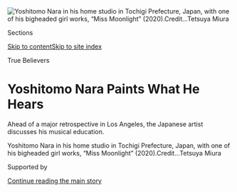 <div id="app">

<div>

<div>

<div>

</div>

<div data-aria-hidden="false">

<div id="site-content" data-role="main">

<div>

<div class="css-1aor85t" style="opacity:0.000000001;z-index:-1;visibility:hidden">

<div class="css-1hqnpie">

<div class="css-epjblv">

<span class="css-100wwgy">Yoshitomo Nara Paints What He
Hears</span>

</div>

<div class="css-k008qs">

<div class="css-o5pzib">

<span class="css-18z7m18"></span>

<div>

</div>

</div>

<span class="css-1n6z4y">https://nyti.ms/2CAc7RT</span>

<div class="css-1705lsu">

<div class="css-4xjgmj">

<div class="css-4skfbu" data-role="toolbar" data-aria-label="Social Media Share buttons, Save button, and Comments Panel with current comment count" data-testid="share-tools">

  - 
  - 
  - 
  - 
    
    <div class="css-6n7j50">
    
    </div>

  - 

</div>

</div>

</div>

</div>

</div>

</div>

<div id="NYT_TOP_BANNER_REGION" class="css-11qgg8s">

</div>

<div id="fullBleedHeaderContent">

<div class="css-n4ws9g">

![<span class="css-1l9o2ey e13ogyst0" data-aria-hidden="true">Yoshitomo
Nara in his home studio in Tochigi Prefecture, Japan, with one of his
bigheaded girl works, “Miss Moonlight”
(2020).</span><span class="css-1nlbvxy e1z0qqy90" itemprop="copyrightHolder"><span class="css-1ly73wi e1tej78p0">Credit...</span><span><span>Tetsuya
Miura</span></span></span>](https://static01.graylady3jvrrxbe.onion/images/2020/06/30/t-magazine/30tmag-nara-slide-67ZV/30tmag-nara-slide-67ZV-articleLarge.jpg?quality=75&auto=webp&disable=upscale)

</div>

<div class="css-3z92zw">

<div class="css-6cn7ki">

<div class="NYTAppHideMasthead css-1bcu9v6 e1suatyy0">

<div class="section css-1o1qe8k e1suatyy2">

<div class="css-cu5p7t er09x8g0">

<div class="css-6n7j50">

</div>

<span class="css-1dv1kvn">Sections</span>

[Skip to content](#site-content)[Skip to site index](#site-index)

</div>

<div class="css-10698na e1huz5gh0">

</div>

</div>

</div>

True Believers

<div class="css-1sojcmr ehdk2mb0">

# Yoshitomo Nara Paints What He Hears

</div>

Ahead of a major retrospective in Los Angeles, the Japanese artist
discusses his musical education.

</div>

</div>

<div class="css-nwzfg5 e1gnum310">

<span class="css-1f9pvn2 t-magazine">Yoshitomo Nara in his home studio
in Tochigi Prefecture, Japan, with one of his bigheaded girl works,
“Miss Moonlight”
(2020).</span><span class="css-1nlbvxy e1z0qqy90" itemprop="copyrightHolder"><span class="css-1ly73wi e1tej78p0">Credit...</span><span><span>Tetsuya
Miura</span></span></span>

</div>

<div id="sponsor-wrapper" class="css-1hyfx7x">

<div id="sponsor-slug" class="css-19vbshk">

Supported by

</div>

[Continue reading the main
story](#after-sponsor)

<div id="sponsor" class="ad sponsor-wrapper" style="text-align:center;height:100%;display:block">

</div>

<div id="after-sponsor">

</div>

</div>

<div class="css-1wx1auc e1gnum311">

<div class="css-18e8msd">

<div class="css-vp77d3 epjyd6m0">

<div class="css-1baulvz">

By <span class="css-1baulvz last-byline" itemprop="name">Nick
Marino</span>

</div>

</div>

  - 
    
    <div class="css-nv7ky2 e16638kd2">
    
    July 24,
    2020
    
    </div>

  - 
    
    <div class="css-4xjgmj">
    
    <div class="css-d8bdto" data-role="toolbar" data-aria-label="Social Media Share buttons, Save button, and Comments Panel with current comment count" data-testid="share-tools">
    
      - 
      - 
      - 
      - 
        
        <div class="css-6n7j50">
        
        </div>
    
      - 
    
    </div>
    
    </div>

</div>

</div>

</div>

<div class="section meteredContent css-1r7ky0e" name="articleBody" itemprop="articleBody">

<div class="css-1fanzo5 StoryBodyCompanionColumn">

<div class="css-53u6y8">

Growing up in the far northern reaches of Honshu, Japan’s largest
island, [Yoshitomo
Nara](https://www.pacegallery.com/artists/yoshitomo-nara/) discovered
the outside world through his ears. This was many years before he’d
leave to study painting at the prestigious Kunstakademie Düsseldorf in
the late ’80s, and decades before Sotheby’s would sell his work “[Knife
Behind
Back](https://www.sothebys.com/en/auctions/ecatalogue/2019/contemporary-art-evening-sale-hk0885/lot.1142.html)”
(2000) for $25 million in 2019. Back then, in the 1960s and ’70s, he was
a latchkey kid who whiled away the afternoons playing in an abandoned
ammunition depot on a former Japanese Imperial Army site. At night, he’d
listen obsessively, either using the family radio or one he’d built
himself at age 8, to the Far East Network, an American station that
served the area with news and tunes. Over these airwaves, he found
Western music. Folk music. Rock music. He heard voices in a strange
foreign language — English — and because he couldn’t understand the
lyrics, these voices became just another sound alongside the guitars.
And so he became an improbable, insatiable witness to Western pop’s
evolution from the flower-child bliss of the mid-60s to the ecstatic
thrash of late ’70s
punk.

</div>

</div>

<div id="t-true-believers-art-promo" class="section interactive-content interactive-size-scoop css-bvtwvj" data-id="100000007224768">

<div class="css-17ih8de interactive-body" data-sourceid="100000007224768">

[![](https://static01.graylady3jvrrxbe.onion/newsgraphics/2020/06/29/tmag-art-embeds-new/assets/images/art_issue_gif_special_editon.gif)](https://www.nytimes3xbfgragh.onion/issue/t-magazine/2020/07/02/true-believers-art-issue)

</div>

</div>

<div>

</div>

<div class="css-1fanzo5 StoryBodyCompanionColumn">

<div class="css-53u6y8">

As he collected records (his first single in English was 1967’s
“Massachusetts,” by [the Bee
Gees](https://www.nytimes3xbfgragh.onion/1979/02/18/archives/why-the-bee-gees-sound-so-good-the-bee-gees.html)),
he scrutinized the album jackets, which he considered wondrous artworks.
He adored the cover of [Joni
Mitchell](https://www.nytimes3xbfgragh.onion/topic/person/joni-mitchell)’s
“Song to a Seagull” (1968), which he was pleased to learn she’d painted
herself, and how the jacket of Luke Gibson’s “Another Perfect Day”
(1971) appeared to be embroidered with wildflowers. These combinations
of sounds and visuals trained Nara’s imagination and foreshadowed the
time when, as a grown man and cultural figure in his own right, he’d
provide cover art for bands including [Shonen
Knife](https://www.moma.org/collection/works/88514),
[R.E.M.](https://en.wikipedia.org/wiki/I%27ll_Take_the_Rain#/media/File:R.E.M._-_I'll_Take_the_Rain.jpg)
and [Bloodthirsty
Butchers](https://en.wikipedia.org/wiki/Bloodthirsty_butchers_vs_%2B/-_PLUS/MINUS#/media/File:Butcherssplit.jpg).

</div>

</div>

<div>

</div>

<div class="css-79elbk" data-testid="photoviewer-wrapper">

<div class="css-z3e15g" data-testid="photoviewer-wrapper-hidden">

</div>

<div class="css-1a48zt4 ehw59r15" data-testid="photoviewer-children">

![<span class="css-1l9o2ey e13ogyst0" data-aria-hidden="true">Nara’s
workspace, with his painting “Thinking at the Table” (2020) at
left.</span><span class="css-1nlbvxy e1z0qqy90" itemprop="copyrightHolder"><span class="css-1ly73wi e1tej78p0">Credit...</span><span>Tetsuya
Miura</span></span>](https://static01.graylady3jvrrxbe.onion/images/2020/06/30/t-magazine/30tmag-nara-slide-PJB9/30tmag-nara-slide-PJB9-articleLarge.jpg?quality=75&auto=webp&disable=upscale)

</div>

</div>

<div class="css-1fanzo5 StoryBodyCompanionColumn">

<div class="css-53u6y8">

Nara developed his signature style in the 1990s, during art school, when
he began painting what a [new Phaidon
monograph](https://www.phaidon.com/store/art/yoshitomo-nara-9780714879949/)
calls “those big-headed girls.” Rendered in acrylic with cartoonish
proportions, these cherubic figures seemed, at first glance, indebted to
both American twee and Japanese *kawaii* but were far from innocents.
With their slit mouths and saucer eyes, their faces radiated exquisite
ambivalence. “People refer to them as portraits of girls or children,”
says the curator Mika Yoshitake, an expert on postwar Japanese art. “But
they’re really all, I think, self-portraits.”

By the time of Nara’s breakthrough 1995 show, “In the Deepest Puddle,”
at Scai the Bathhouse gallery in Tokyo, these imaginary characters had
cemented their place as his muses. Over the next two decades, he would
paint them time and again, often against solid milky backgrounds on
canvasses five feet high or more. Other times, in pencil, he’d
transmogrify them into [Joey or Dee Dee
Ramone](https://www.nytimes3xbfgragh.onion/2016/04/15/arts/music/his-brothers-keeper-a-ramones-tour-of-queens.html)
with the exuberance of a teenager drawing on his jeans. Nara’s imps
lived rich musical lives, too: They bashed drums and throttled
microphone stands. And even when they weren’t literal punks (though they
often were), they had a punk-rock attitude. They came off as gremlin
Kewpies, often wielding a disturbing totem — a saw, a pistol, an unlit
match — while wearing a baby-doll dress or pageboy haircut.

</div>

</div>

<div class="css-a7yk8a e73j0it0">

<div class="css-1xdhyk6 erfvjey0">

<span class="css-1ly73wi e1tej78p0">Image</span>

<div class="css-zjzyr8">

<div data-testid="lazyimage-container" style="height:580px">

</div>

</div>

</div>

<span class="css-1l9o2ey e13ogyst0" data-aria-hidden="true">The artist’s
characters often hold props — flowers, instruments or something more
menacing.</span><span class="css-1nlbvxy e1z0qqy90" itemprop="copyrightHolder"><span class="css-1ly73wi e1tej78p0">Credit...</span><span>Tetsuya
Miura</span></span>

<div class="css-1xdhyk6 erfvjey0">

<span class="css-1ly73wi e1tej78p0">Image</span>

<div class="css-zjzyr8">

<div data-testid="lazyimage-container" style="height:580px">

</div>

</div>

</div>

<span class="css-1l9o2ey e13ogyst0" data-aria-hidden="true">“Visitors,
when they come by, apparently find some things odd,” Nara says. “They
will ask, ‘Why do you have all of these strange dolls
everywhere?’”</span><span class="css-1nlbvxy e1z0qqy90" itemprop="copyrightHolder"><span class="css-1ly73wi e1tej78p0">Credit...</span><span>Tetsuya
Miura</span></span>

</div>

<div class="css-1fanzo5 StoryBodyCompanionColumn">

<div class="css-53u6y8">

Many of them will be present in a major new retrospective at the [Los
Angeles County Museum of
Art](https://www.lacma.org/art/exhibition/yoshitomo-nara) (scheduled for
as soon as the institution can reopen to visitors), which will bring
together more than 100 of the artist’s works from the past 36 years,
with an emphasis on pieces inspired by music. “It’s sort of a class
reunion,” says Nara, who is now 60. “It’s not my children having a
reunion. It’s more like my grandchildren.” **** In addition to his
paintings and drawings — and a 26-foot painted bronze sculpture of a
girl whose head sprouts into a towering evergreen that will stand
outside the museum on Wilshire Boulevard — the exhibit, curated by
Yoshitake, will also include several hundred vinyl album covers from
Nara’s personal collection. A limited edition of the exhibition catalog
will come with a custom vinyl record, featuring six tracks (five covers
and an original) by the stalwart American indie band and Nara favorite
[Yo La
Tengo](https://www.nytimes3xbfgragh.onion/2015/08/25/t-magazine/yo-la-tengo-ira-kaplan-inspirations.html),
and a B-side of vintage folk songs from artists including Karen Dalton
and
[Donovan](https://www.nytimes3xbfgragh.onion/2014/06/11/arts/music/donovan-to-enter-songwriters-hall-of-fame.html).
While the show could be seen as an example of music and art coming
together, for Nara, the two were never apart. “When I’m working on
drawings,” he says, “music just comes into my ear and goes straight out
of my hand.”

</div>

</div>

<div class="css-1fanzo5 StoryBodyCompanionColumn">

<div class="css-53u6y8">

Today, Nara lives 300 miles south of his childhood home, in the
mountainous countryside of Tochigi Prefecture, and works in an airy,
white-walled home studio filled with toy figurines and cat-shaped clocks
with dangling pendulum tails. Speaking in Japanese, via a translator,
from the Tokyo office of his gallery, [Blum &
Poe](https://www.blumandpoe.com/), he answered T’s Artist Questionnaire.

</div>

</div>

<div class="css-a7yk8a e73j0it0">

<div class="css-1xdhyk6 erfvjey0">

<span class="css-1ly73wi e1tej78p0">Image</span>

<div class="css-zjzyr8">

<div data-testid="lazyimage-container" style="height:580px">

</div>

</div>

</div>

<span class="css-1l9o2ey e13ogyst0" data-aria-hidden="true">Nara is such
a music fanatic that he still has CDs, in addition to his beloved vinyl
collection.</span><span class="css-1nlbvxy e1z0qqy90" itemprop="copyrightHolder"><span class="css-1ly73wi e1tej78p0">Credit...</span><span>Tetsuya
Miura</span></span>

<div class="css-1xdhyk6 erfvjey0">

<span class="css-1ly73wi e1tej78p0">Image</span>

<div class="css-zjzyr8">

<div data-testid="lazyimage-container" style="height:580px">

</div>

</div>

</div>

<span class="css-1l9o2ey e13ogyst0" data-aria-hidden="true">Though the
artist also draws and sculpts, his most celebrated works tend to be
painted in
acrylic.</span><span class="css-1nlbvxy e1z0qqy90" itemprop="copyrightHolder"><span class="css-1ly73wi e1tej78p0">Credit...</span><span>Tetsuya
Miura</span></span>

</div>

<div class="css-1fanzo5 StoryBodyCompanionColumn">

<div class="css-53u6y8">

**What’s your day like? How much do you sleep, and what’s your work
schedule?**

In my daily life, I don’t have to interact with people. So, my schedule
is all over the place. For example, yesterday I woke up at midnight. But
on a regular day, I do sleep between eight and 10 hours.

**How many hours of creative work do you think you do in a day?**

If it’s a good day, I might work from the moment I get up all the way
until the time I go to sleep. I’ll spend a whole day in the studio. And
there are some days where I don’t do any work at all, and I just go on a
walk or read a book.

**What’s the first piece of art you ever made?**

When I was 6 years old, I made an illustrated *kamishibai* story about
my cat and me traveling together to the North Pole, and then going all
the way down to the South Pole.

**What’s the worst studio you ever had?**

When I was young, my studios were really terrible — but I enjoyed all of
them. For example, when I was in Germany, I had a studio where I had no
shower. But I just went to the pool all the time and I washed my hair
there.

</div>

</div>

<div class="css-79elbk" data-testid="photoviewer-wrapper">

<div class="css-z3e15g" data-testid="photoviewer-wrapper-hidden">

</div>

<div class="css-1a48zt4 ehw59r15" data-testid="photoviewer-children">

<div class="css-1xdhyk6 erfvjey0">

<span class="css-1ly73wi e1tej78p0">Image</span>

<div class="css-zjzyr8">

<div data-testid="lazyimage-container" style="height:261px">

</div>

</div>

</div>

<span class="css-1l9o2ey e13ogyst0" data-aria-hidden="true">The artist
in his reading
room.</span><span class="css-1nlbvxy e1z0qqy90" itemprop="copyrightHolder"><span class="css-1ly73wi e1tej78p0">Credit...</span><span>Tetsuya
Miura</span></span>

</div>

</div>

<div class="css-1fanzo5 StoryBodyCompanionColumn">

<div class="css-53u6y8">

**What’s the first work you ever sold? For how much?**

When I was 24 years old, I had a show in a very, very small space, and
it had a painting of mine that’s about the size of a record jacket. I
sold it for about 2,000 yen, which is basically 20 bucks.

**When you start a new piece, where do you begin?**

It’s really different each time. The inspiration might be the shape of a
cloud or a piece of music or a scene from a movie.

**How do you know when you’re done?**

It varies each time as well. But when I’m happy with it, it’s done. I
don’t worry about or think about what other people might see.

**How many assistants do you have?**

Just one: me, myself. So I can totally slack off. I feel like if I had
assistants, I’d feel pressure to always be
working.

</div>

</div>

<div class="css-79elbk" data-testid="photoviewer-wrapper">

<div class="css-z3e15g" data-testid="photoviewer-wrapper-hidden">

</div>

<div class="css-1a48zt4 ehw59r15" data-testid="photoviewer-children">

<div class="css-1xdhyk6 erfvjey0">

<span class="css-1ly73wi e1tej78p0">Image</span>

<div class="css-zjzyr8">

<div data-testid="lazyimage-container" style="height:257.77777777777777px">

</div>

</div>

</div>

<span class="css-1l9o2ey e13ogyst0" data-aria-hidden="true">Nara’s
aesthetic in composite: pageboy haircuts, cartoonish cat clocks and Kurt
Cobain.</span><span class="css-1nlbvxy e1z0qqy90" itemprop="copyrightHolder"><span class="css-1ly73wi e1tej78p0">Credit...</span><span>Tetsuya
Miura</span></span>

</div>

</div>

<div class="css-1fanzo5 StoryBodyCompanionColumn">

<div class="css-53u6y8">

**What music do you play when you’re making art?**

Whenever I don’t know what to turn to, I usually go back to [Bob
Dylan](https://www.nytimes3xbfgragh.onion/2020/06/12/arts/music/bob-dylan-rough-and-rowdy-ways.html)
or [Neil
Young](https://www.nytimes3xbfgragh.onion/topic/person/neil-young).

</div>

</div>

<div class="css-1fanzo5 StoryBodyCompanionColumn">

<div class="css-53u6y8">

**When did you first feel comfortable saying you’re a professional
artist?**

When I graduated from the Kunstakademie. Up until then, when I would
check in at a hotel and have to register my profession, I would always
write “student.” But after I graduated, I could no longer write
“student.” And so I thought, “OK, well, I guess I have to write
‘artist.’”

**Is there a meal you eat on repeat when you’re working?**

When I lived in Germany, it was Haribo gummy bears. But when I moved
back to Japan, it became chocolate.

**Are you bingeing on any shows right now?**

Netflix’s recent remake of “Anne of Green Gables,” called “[Anne With an
E](https://www.netflix.com/title/80136311).” They do an incredible job
with the historical re-creation that really gives you a good sense of
what life was like at the time, in that place, and what the people were
like. I enjoy that they’ve found a way to weave in issues that are
relevant to today, like issues facing Indigenous people and the Black
**** community in that world. It really addresses all kinds of
interesting things, and should be watched by children and adults alike.

</div>

</div>

<div class="css-a7yk8a e73j0it0">

<div class="css-1xdhyk6 erfvjey0">

<span class="css-1ly73wi e1tej78p0">Image</span>

<div class="css-zjzyr8">

<div data-testid="lazyimage-container" style="height:580px">

</div>

</div>

</div>

<span class="css-1l9o2ey e13ogyst0" data-aria-hidden="true">Nara in the
stockroom.</span><span class="css-1nlbvxy e1z0qqy90" itemprop="copyrightHolder"><span class="css-1ly73wi e1tej78p0">Credit...</span><span>Tetsuya
Miura</span></span>

<div class="css-1xdhyk6 erfvjey0">

<span class="css-1ly73wi e1tej78p0">Image</span>

<div class="css-zjzyr8">

<div data-testid="lazyimage-container" style="height:580px">

</div>

</div>

</div>

<span class="css-1l9o2ey e13ogyst0" data-aria-hidden="true">One of the
walls of the studio’s entrance
hall.</span><span class="css-1nlbvxy e1z0qqy90" itemprop="copyrightHolder"><span class="css-1ly73wi e1tej78p0">Credit...</span><span>Tetsuya
Miura</span></span>

</div>

<div class="css-1fanzo5 StoryBodyCompanionColumn">

<div class="css-53u6y8">

**What’s the weirdest object in your studio?**

I don’t think anything in my studio is weird at all. But visitors, when
they come by, apparently find some things odd. They will ask, “Why do
you have all of these strange dolls everywhere?”

**How often do you talk to other artists?**

I very rarely meet with other artists. Artists tend to only want to talk
about art. I’d rather talk to people with other interests: people who
love movies, or people who love to read, or people who are in
professions completely different from mine. People who work as
fishermen, people who work as hunters, people who work in forestry.

**What’s the last thing that made you cry?**

“Anne With an E.” When I was younger, I rarely cried. But as I’ve gotten
older, sometimes just the smallest things are enough to set me off.

</div>

</div>

<div class="css-1fanzo5 StoryBodyCompanionColumn">

<div class="css-53u6y8">

**If you have windows, what do they look out on?**

Mountains, forests and grassland. No people.

**What do you pay for rent?**

I don’t pay rent. I built this studio myself.

**What do you bulk buy with most frequency?**

Probably chocolate. The brand is called [People
Tree](https://www.peopletree.co.jp/choco/index.html). I actually once
put a picture of the chocolate on my Twitter, and then the company sent
me a bunch — so now I don’t have to buy it.

*This interview has been condensed and
edited.*

</div>

</div>

<div id="t-true-believers-art-nav" class="section interactive-content interactive-size-scoop css-m2zfm8" data-id="100000007224767">

<div class="css-17ih8de interactive-body" data-sourceid="100000007224767">

<div id="g-bottomnav" class="g-bottomnav">

### [True Believers Art Issue](https://www.nytimes3xbfgragh.onion/issue/t-magazine/2020/07/02/true-believers-art-issue)

</div>

</div>

</div>

</div>

<div>

</div>

<div>

</div>

<div>

</div>

<div>

<div id="bottom-wrapper" class="css-1ede5it">

<div id="bottom-slug" class="css-l9onyx">

Advertisement

</div>

[Continue reading the main
story](#after-bottom)

<div id="bottom" class="ad bottom-wrapper" style="text-align:center;height:100%;display:block;min-height:90px">

</div>

<div id="after-bottom">

</div>

</div>

</div>

</div>

</div>

## Site Index

<div>

</div>

## Site Information Navigation

  - [© <span>2020</span> <span>The New York Times
    Company</span>](https://help.nytimes3xbfgragh.onion/hc/en-us/articles/115014792127-Copyright-notice)

<!-- end list -->

  - [NYTCo](https://www.nytco.com/)
  - [Contact
    Us](https://help.nytimes3xbfgragh.onion/hc/en-us/articles/115015385887-Contact-Us)
  - [Work with us](https://www.nytco.com/careers/)
  - [Advertise](https://nytmediakit.com/)
  - [T Brand Studio](http://www.tbrandstudio.com/)
  - [Your Ad
    Choices](https://www.nytimes3xbfgragh.onion/privacy/cookie-policy#how-do-i-manage-trackers)
  - [Privacy](https://www.nytimes3xbfgragh.onion/privacy)
  - [Terms of
    Service](https://help.nytimes3xbfgragh.onion/hc/en-us/articles/115014893428-Terms-of-service)
  - [Terms of
    Sale](https://help.nytimes3xbfgragh.onion/hc/en-us/articles/115014893968-Terms-of-sale)
  - [Site
    Map](https://spiderbites.nytimes3xbfgragh.onion)
  - [Help](https://help.nytimes3xbfgragh.onion/hc/en-us)
  - [Subscriptions](https://www.nytimes3xbfgragh.onion/subscription?campaignId=37WXW)

</div>

</div>

</div>

</div>
